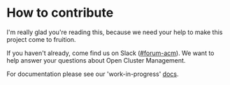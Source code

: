 # How to contribute

I'm really glad you're reading this, because we need your help to make this project come to fruition.

If you haven't already, come find us on Slack ([#forum-acm](https://coreos.slack.com/archives/CTDEY6EEA)). We want to help answer your questions about Open Cluster Management.

For documentation please see our 'work-in-progress' [docs](https://github.com/open-cluster-management/rhacm-docs/blob/doc_prod/README.md).
